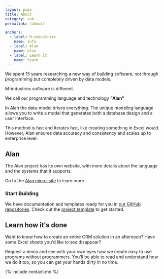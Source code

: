 ```yaml
---
layout: page
title: About
category: sub
permalink: /about/

anchors:
  - label: M-industries
    name: info
  - label: Alan
    name: alan
  - label: Learn it
    name: learn
---
```


<a name="info"></a>
We spent 15 years researching a new way of building software,
not through programming but completely driven by data models.

<p class="intro">M-industries software is different.</p>

We call our programming language and technology **"Alan"**

In Alan the data-model drives everything.
The unique modeling language allows you to write a model that generates
both a database design and a user interface.

This method is fast and iterates fast, like creating something in Excel would.
However, Alan ensures data accuracy and consistency and scales up to enterprise level.


<a name="alan"></a>
## Alan

The Alan project has its own website, with more details about
the language and the systems that it supports.

Go to the [Alan micro-site](https://alan-platform.com) to learn more.


### Start Building
We have documentation and templates ready for you in [our GitHub repositories](https://github.com/M-industries). Check out the [project template](https://github.com/M-industries/AlanProjectTemplate) to get started.



<a name="learn"></a>
## Learn how it's done

Want to know how to create an entire CRM solution in an afternoon?
Have some Excel sheets you'd like to see disappear?

Request a demo and see with your own eyes how we create easy to use programs without programmers.
You'll be able to read and understand how we do it too,
so you can get your hands dirty in no time.

{% include contact.md %}
